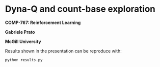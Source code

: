 # Dyna-Q and count-base exploration
**COMP-767: Reinforcement Learning**

**Gabriele Prato**

**McGill University**


Results shown in the presentation can be reproduce with:
```python
python results.py
```

